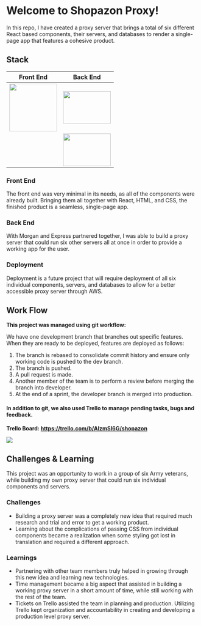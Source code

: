 # Welcome to Shopazon Proxy!

In this repo, I have created a proxy server that brings a total of six different React based components, their servers, and databases to render a single-page app that features a cohesive product.


## Stack

| Front End     | Back End      | 
| ------------- | ------------- |  
| <img src="https://cdn.worldvectorlogo.com/logos/react.svg" height="125px" width="125px"></img>  | <img src="https://cdn.pixabay.com/photo/2015/04/23/17/41/node-js-736399_960_720.png" height="85px" width="125px"></img>  |
|   | <img src="https://buttercms.com/static/images/tech_banners/ExpressJS.png" height="85px" width="125px"></img>  |





### Front End

The front end was very minimal in its needs, as all of the components were already built. Bringing them all together with React, HTML, and CSS, the finished product is a seamless, single-page app.

### Back End

With Morgan and Express partnered together, I was able to build a proxy server that could run six other servers all at once in order to provide a working app for the user.

### Deployment

Deployment is a future project that will require deployment of all six individual components, servers, and databases to allow for a better accessible proxy server through AWS.


## Work Flow

**This project was managed using git workflow:**

We have one development branch that branches out specific features. When they are ready to be deployed, features are deployed as follows:
1. The branch is rebased to consolidate commit history and ensure only working code is pushed to the dev branch.<br/>
2. The branch is pushed.<br/>
3. A pull request is made.<br/>
4. Another member of the team is to perform a review before merging the branch into developer.<br/>
5. At the end of a sprint, the developer branch is merged into production.

#### In addition to git, we also used Trello to manage pending tasks, bugs and feedback.

**Trello Board: https://trello.com/b/AlzmSI6G/shopazon**

<img src="./images/ShopazonTrello.png"></img>



## Challenges & Learning

This project was an opportunity to work in a group of six Army veterans, while building my own proxy server that could run six individual components and servers.

### Challenges

- Building a proxy server was a completely new idea that required much research and trial and error to get a working product.<br/>
- Learning about the complications of passing CSS from individual components became a realization when some styling got lost in translation and required a different approach.<br/>

### Learnings

- Partnering with other team members truly helped in growing through this new idea and learning new technologies.<br/>
- Time management became a big aspect that assisted in building a working proxy server in a short amount of time, while still working with the rest of the team.<br/>
- Tickets on Trello assisted the team in planning and production. Utilizing Trello kept organization and accountability in creating and developing a production level proxy server.

